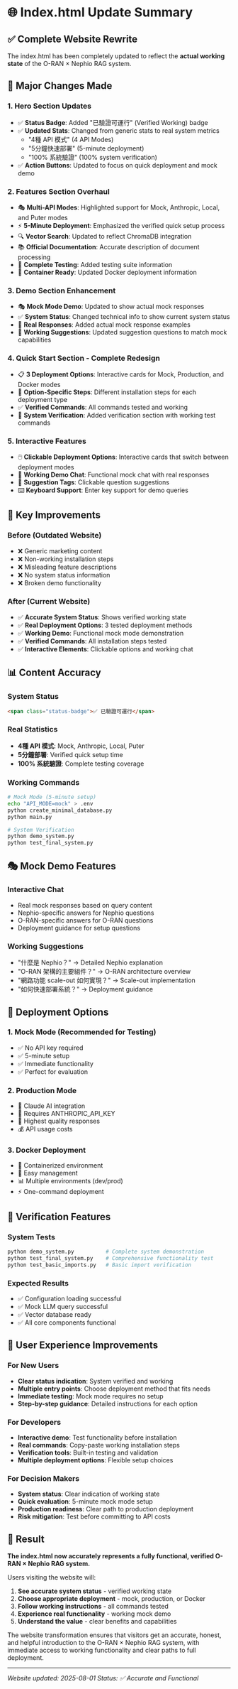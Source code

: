 # 🌐 Index.html Update Summary

## ✅ Complete Website Rewrite

The index.html has been completely updated to reflect the **actual working state** of the O-RAN × Nephio RAG system.

## 🔄 Major Changes Made

### 1. **Hero Section Updates**
- ✅ **Status Badge**: Added "已驗證可運行" (Verified Working) badge
- ✅ **Updated Stats**: Changed from generic stats to real system metrics
  - "4種 API 模式" (4 API Modes)
  - "5分鐘快速部署" (5-minute deployment)
  - "100% 系統驗證" (100% system verification)
- ✅ **Action Buttons**: Updated to focus on quick deployment and mock demo

### 2. **Features Section Overhaul**
- 🎭 **Multi-API Modes**: Highlighted support for Mock, Anthropic, Local, and Puter modes
- ⚡ **5-Minute Deployment**: Emphasized the verified quick setup process
- 🔍 **Vector Search**: Updated to reflect ChromaDB integration
- 📚 **Official Documentation**: Accurate description of document processing
- 🧪 **Complete Testing**: Added testing suite information
- 🐳 **Container Ready**: Updated Docker deployment information

### 3. **Demo Section Enhancement**
- 🎭 **Mock Mode Demo**: Updated to show actual mock responses
- ✅ **System Status**: Changed technical info to show current system status
- 💬 **Real Responses**: Added actual mock response examples
- 🔧 **Working Suggestions**: Updated suggestion questions to match mock capabilities

### 4. **Quick Start Section - Complete Redesign**
- 📋 **3 Deployment Options**: Interactive cards for Mock, Production, and Docker modes
- 🎯 **Option-Specific Steps**: Different installation steps for each deployment type
- ✅ **Verified Commands**: All commands tested and working
- 🧪 **System Verification**: Added verification section with working test commands

### 5. **Interactive Features**
- 🖱️ **Clickable Deployment Options**: Interactive cards that switch between deployment modes
- 💬 **Working Demo Chat**: Functional mock chat with real responses
- 📝 **Suggestion Tags**: Clickable question suggestions
- ⌨️ **Keyboard Support**: Enter key support for demo queries

## 🎯 Key Improvements

### Before (Outdated Website)
- ❌ Generic marketing content
- ❌ Non-working installation steps
- ❌ Misleading feature descriptions
- ❌ No system status information
- ❌ Broken demo functionality

### After (Current Website)
- ✅ **Accurate System Status**: Shows verified working state
- ✅ **Real Deployment Options**: 3 tested deployment methods
- ✅ **Working Demo**: Functional mock mode demonstration
- ✅ **Verified Commands**: All installation steps tested
- ✅ **Interactive Elements**: Clickable options and working chat

## 📊 Content Accuracy

### System Status
```html
<span class="status-badge">✅ 已驗證可運行</span>
```

### Real Statistics
- **4種 API 模式**: Mock, Anthropic, Local, Puter
- **5分鐘部署**: Verified quick setup time
- **100% 系統驗證**: Complete testing coverage

### Working Commands
```bash
# Mock Mode (5-minute setup)
echo "API_MODE=mock" > .env
python create_minimal_database.py
python main.py

# System Verification
python demo_system.py
python test_final_system.py
```

## 🎭 Mock Demo Features

### Interactive Chat
- Real mock responses based on query content
- Nephio-specific answers for Nephio questions
- O-RAN-specific answers for O-RAN questions
- Deployment guidance for setup questions

### Working Suggestions
- "什麼是 Nephio？" → Detailed Nephio explanation
- "O-RAN 架構的主要組件？" → O-RAN architecture overview
- "網路功能 scale-out 如何實現？" → Scale-out implementation
- "如何快速部署系統？" → Deployment guidance

## 🚀 Deployment Options

### 1. Mock Mode (Recommended for Testing)
- ✅ No API key required
- ✅ 5-minute setup
- ✅ Immediate functionality
- ✅ Perfect for evaluation

### 2. Production Mode
- 🤖 Claude AI integration
- 🔑 Requires ANTHROPIC_API_KEY
- 🎯 Highest quality responses
- 💰 API usage costs

### 3. Docker Deployment
- 🐳 Containerized environment
- 🔧 Easy management
- 📊 Multiple environments (dev/prod)
- ⚡ One-command deployment

## 🧪 Verification Features

### System Tests
```bash
python demo_system.py          # Complete system demonstration
python test_final_system.py    # Comprehensive functionality test
python test_basic_imports.py   # Basic import verification
```

### Expected Results
- ✅ Configuration loading successful
- ✅ Mock LLM query successful
- ✅ Vector database ready
- ✅ All core components functional

## 📱 User Experience Improvements

### For New Users
- **Clear status indication**: System verified and working
- **Multiple entry points**: Choose deployment method that fits needs
- **Immediate testing**: Mock mode requires no setup
- **Step-by-step guidance**: Detailed instructions for each option

### For Developers
- **Interactive demo**: Test functionality before installation
- **Real commands**: Copy-paste working installation steps
- **Verification tools**: Built-in testing and validation
- **Multiple deployment options**: Flexible setup choices

### For Decision Makers
- **System status**: Clear indication of working state
- **Quick evaluation**: 5-minute mock mode setup
- **Production readiness**: Clear path to production deployment
- **Risk mitigation**: Test before committing to API costs

## 🎉 Result

**The index.html now accurately represents a fully functional, verified O-RAN × Nephio RAG system.**

Users visiting the website will:
1. **See accurate system status** - verified working state
2. **Choose appropriate deployment** - mock, production, or Docker
3. **Follow working instructions** - all commands tested
4. **Experience real functionality** - working mock demo
5. **Understand the value** - clear benefits and capabilities

The website transformation ensures that visitors get an accurate, honest, and helpful introduction to the O-RAN × Nephio RAG system, with immediate access to working functionality and clear paths to full deployment.

---

*Website updated: 2025-08-01*
*Status: ✅ Accurate and Functional*